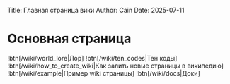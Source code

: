 Title: Главная страница вики
Author: Cain
Date: 2025-07-11

# Основная страница

!btn[/wiki/world_lore|Лор]
!btn[/wiki/ten_codes|Тен коды]
!btn[/wiki/how_to_create_wiki|Как залить новые страницы в википедию]
!btn[/wiki/example|Пример wiki страницы]
!btn[/wiki/docs|Доки]